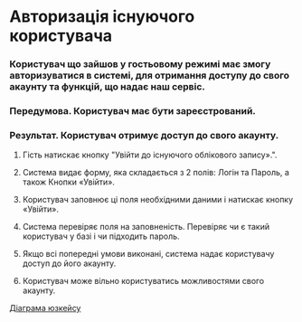 # Авторизація існуючого користувача

### Користувач що зайшов у гостьовому режимі має змогу авторизуватися в системі, для отримання доступу до свого акаунту та функцій, що надає наш сервіс.  

### Передумова. Користувач має бути зареєстрований.  

### Результат. Користувач отримує доступ до свого акаунту.

1. Гість натискає кнопку "Увійти до існуючого облікового запису».".

2. Система видає форму, яка складається з 2 полів: Логін та Пароль, а також Кнопки «Увійти».

3. Користувач заповнює ці поля необхідними даними і натискає кнопку «Увійти».

4. Система перевіряє поля на заповненість. Перевіряє чи є такий користувач у базі і чи підходить пароль.

5. Якщо всі попередні умови виконані, система надає користувачу доступ до його акаунту.

6. Користувач може вільно користуватись можливостями свого акаунту.

[Діаграма юзкейсу](https://github.com/ip-85/System-Dynamics/blob/master/Doc/UMLDiagrams/scenarios/guest/Diagrams/UC3%20-%20authorization.md)
